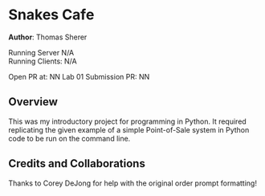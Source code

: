 # Snakes Cafe

**Author**: Thomas Sherer

Running Server          N/A <!-- (i.e., Deployed URL) -->           
Running Clients:        N/A <!-- (e.g., React) -->

Open PR at:             NN
Lab 01 Submission PR:   NN

## Overview
This was my introductory project for programming in Python. It required replicating the given example of a simple Point-of-Sale system in Python code to be run on the command line.

## Credits and Collaborations
<!-- Give credit (and a link) to other people or resources that helped you build this application. -->
Thanks to Corey DeJong for help with the original order prompt formatting!
